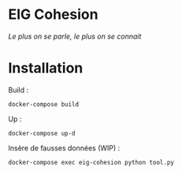 # EIG Cohesion

*Le plus on se parle, le plus on se connait*

# Installation

Build :
```
docker-compose build
```

Up :
```
docker-compose up-d
```

Insère de fausses données (WIP) :
```
docker-compose exec eig-cohesion python tool.py
```
